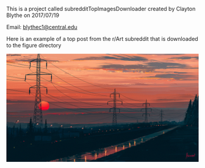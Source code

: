 

This is a project called subredditTopImagesDownloader created by Clayton Blythe on 2017/07/19 

Email: blythec1@central.edu

Here is an example of a top post from the r/Art subreddit that is downloaded to the figure directory

![Alt Test](https://github.com/claytonblythe/subredditTopImagesDownloader/blob/master/figures/Art/cdnb.artstation.com_p_assets_images_images_003_462_039_large_alena-aenami-over-the-city1k.jpg)
